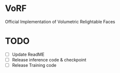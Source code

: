 # VoRF
Official Implementation of Volumetric Relightable Faces


# TODO
- [ ] Update ReadME
- [ ] Release inference code & checkpoint
- [ ] Release Training code
